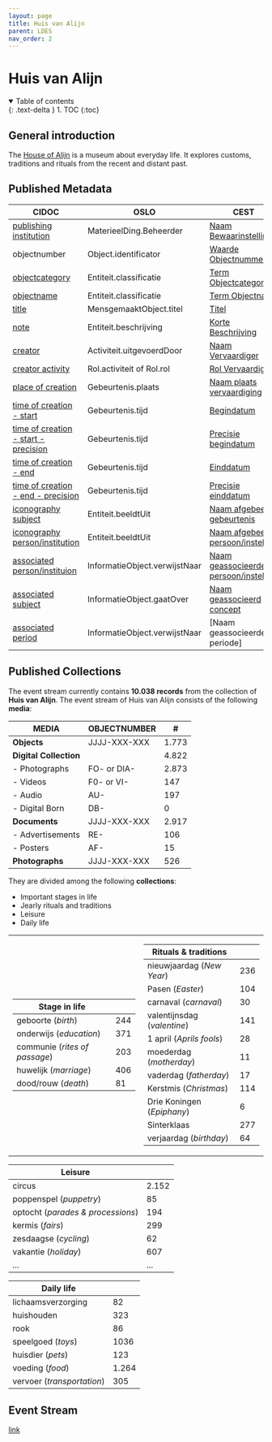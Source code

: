 ```yaml
---
layout: page
title: Huis van Alijn
parent: LDES
nav_order: 2
---
```


# **Huis van Alijn** 

<details open markdown="block">
  <summary>
    Table of contents
  </summary>
  {: .text-delta }
1. TOC
{:toc}
</details>

## General introduction


The [House of Alijn](https://huisvanalijn.be) is a museum about everyday life. It explores customs, traditions and rituals from the recent and distant past. 


## Published Metadata

| CIDOC                                                                                          | OSLO                          | CEST                                                                                                                                                 |
|------------------------------------------------------------------------------------------------|-------------------------------|------------------------------------------------------------------------------------------------------------------------------------------------------|
| [publishing institution](http://www.cidoc-crm.org/html/5.0.4/cidoc-crm.html#P50)               | MaterieelDing.Beheerder       | [Naam Bewaarinstelling](https://www.projectcest.be/wiki/Publicatie:Invulboek_objecten/Veld/Naam_bewaarinstelling)                                    |
| objectnumber                                                                                   | Object.identificator          | [Waarde Objectnummer](https://www.projectcest.be/wiki/Publicatie:Invulboek_objecten/Veld/Waarde_objectnummer)                                        |
| [objectcategory](https://cidoc-crm.org/html/5.0.4/cidoc-crm.html#P41)                          | Entiteit.classificatie        | [Term Objectcategorie](https://www.projectcest.be/wiki/Publicatie:Invulboek_objecten/Veld/Term_objectcategorie)                                      |
| [objectname](https://cidoc-crm.org/html/5.0.4/cidoc-crm.html#P41)                              | Entiteit.classificatie        | [Term Objectnaam](https://www.projectcest.be/wiki/Publicatie:Invulboek_objecten/Veld/Term_objectnaam)                                                |
| [title](https://cidoc-crm.org/html/5.0.4/cidoc-crm.html#P102)                                  | MensgemaaktObject.titel       | [Titel](https://www.projectcest.be/wiki/Publicatie:Invulboek_objecten/Veld/Titel)                                                                    |
| [note](https://cidoc-crm.org/html/5.0.4/cidoc-crm.html#P3)                                     | Entiteit.beschrijving         | [Korte Beschrijving](https://www.projectcest.be/wiki/Publicatie:Invulboek_objecten/Veld/Korte_beschrijving)                                          |
| [creator](https://cidoc-crm.org/html/5.0.4/cidoc-crm.html#P14)                                 | Activiteit.uitgevoerdDoor     | [Naam Vervaardiger](https://www.projectcest.be/wiki/Publicatie:Invulboek_objecten/Veld/Naam_vervaardiger)                                            |
| [creator activity](https://cidoc-crm.org/html/5.0.4/cidoc-crm.html#P14)                        | Rol.activiteit of Rol.rol     | [Rol Vervaardiger](https://www.projectcest.be/wiki/Publicatie:Invulboek_objecten/Veld/Rol_vervaardiger)                                              |
| [place of creation](https://cidoc-crm.org/html/5.0.4/cidoc-crm.html#P7)                        | Gebeurtenis.plaats            | [Naam plaats vervaardiging](https://www.projectcest.be/wiki/Publicatie:Invulboek_objecten/Veld/Naam_plaats_vervaardiging)                            |
| [time of creation - start](https://cidoc-crm.org/html/5.0.4/cidoc-crm.html#P4)                 | Gebeurtenis.tijd              | [Begindatum](https://www.projectcest.be/wiki/Publicatie:Invulboek_objecten/Veld/Begindatum)                                                          |
| [time of creation - start - precision](https://cidoc-crm.org/html/5.0.4/cidoc-crm.html#P4)     | Gebeurtenis.tijd              | [Precisie begindatum](https://www.projectcest.be/wiki/Publicatie:Invulboek_objecten/Veld/Precisie_begindatum)                                        |
| [time of creation - end](https://cidoc-crm.org/html/5.0.4/cidoc-crm.html#P4)                   | Gebeurtenis.tijd              | [Einddatum](https://www.projectcest.be/wiki/Publicatie:Invulboek_objecten/Veld/Einddatum)                                                            |
| [time of creation - end - precision](https://cidoc-crm.org/html/5.0.4/cidoc-crm.html#P4)       | Gebeurtenis.tijd              | [Precisie einddatum](https://www.projectcest.be/wiki/Publicatie:Invulboek_objecten/Veld/Precisie_einddatum)                                          |
| [iconography subject](https://www.cidoc-crm.org/Property/p62-depicts/version-6.2.1)            | Entiteit.beeldtUit            | [Naam afgebeelde gebeurtenis](https://www.projectcest.be/wiki/Publicatie:Invulboek_objecten/Veld/Naam_afgebeelde_gebeurtenis)                        |
| [iconography person/institution](https://www.cidoc-crm.org/Property/p62-depicts/version-6.2.1) | Entiteit.beeldtUit            | [Naam afgebeelde persoon/instelling](https://www.projectcest.be/wiki/Publicatie:Invulboek_objecten/Veld/Naam_afgebeelde_persoon_of_instelling)       |
| [associated person/instituion](https://cidoc-crm.org/html/5.0.4/cidoc-crm.html#P67)            | InformatieObject.verwijstNaar | [Naam geassocieerde persoon/instelling](https://www.projectcest.be/wiki/Publicatie:Invulboek_objecten/Veld/Naam_geassocieerde_persoon_of_instelling) |
| [associated subject](https://cidoc-crm.org/html/5.0.4/cidoc-crm.html#P129)                     | InformatieObject.gaatOver     | [Naam geassocieerd concept](https://www.projectcest.be/wiki/Publicatie:Invulboek_objecten/Veld/Naam_geassocieerd_concept)                            |
| [associated period](https://cidoc-crm.org/html/5.0.4/cidoc-crm.html#P67)                       | InformatieObject.verwijstNaar | [Naam geassocieerde periode]                                                                                                                         |

## Published Collections

The event stream currently contains **10.038 records** from the collection of **Huis van Alijn**. 
The event stream of Huis van Alijn consists of the following **media**:

| **MEDIA**              | **OBJECTNUMBER** | **#** |
|------------------------|------------------|-------|
| **Objects**            | JJJJ-XXX-XXX     | 1.773 |
| **Digital Collection** |                  | 4.822 |
| - Photographs          | FO- or DIA-      | 2.873 |
| - Videos               | F0- or VI-       |  147  |
| - Audio                | AU-              |  197  |
| - Digital Born         | DB-              |   0   |
| **Documents**          | JJJJ-XXX-XXX     | 2.917 |
| - Advertisements       | RE-              |  106  |
| - Posters              | AF-              |  15   |
| **Photographs**        | JJJJ-XXX-XXX     |  526  |

They are divided among the following **collections**:
- Important stages in life
- Jearly rituals and traditions
- Leisure
- Daily life

<table>
<tr></tr>
<tr><td>

| **Stage in life**             |       |
|-------------------------------|-------|
| geboorte (*birth*)            | 244   |
| onderwijs (*education*)       | 371   |
| communie (*rites of passage*) | 203   |
| huwelijk (*marriage*)         | 406   |
| dood/rouw (*death*)           | 81    |

</td><td>

| **Rituals & traditions**                 |       |
|------------------------------------------|-------|
| nieuwjaardag (*New Year*)                | 236   |
| Pasen (*Easter*)                         | 104   |
| carnaval (*carnaval*)                    | 30    |
| valentijnsdag (*valentine*)              | 141   |
| 1 april (*Aprils fools*)                 | 28    |
| moederdag (*motherday*)                  | 11    |
| vaderdag (*fatherday*)                   | 17    |
| Kerstmis (*Christmas*)                   | 114   |
| Drie Koningen (*Epiphany*)               | 6     |
| Sinterklaas                              | 277   |
| verjaardag (*birthday*)                  | 64    |

</td></tr> </table>
  
| **Leisure**                        |       |
|------------------------------------|-------|
| circus                             | 2.152 |
| poppenspel (*puppetry*)            | 85    |
| optocht (*parades & processions*)  | 194   |
| kermis (*fairs*)                   | 299   |
| zesdaagse (*cycling*)              | 62    |
| vakantie (*holiday*)               | 607   |
| ...                                | ...   |


| **Daily life**                     |       |
|------------------------------------|-------|
| lichaamsverzorging                 | 82    |
| huishouden                         | 323   |
| rook                               | 86    |
| speelgoed (*toys*)                 | 1036  |
| huisdier (*pets*)                  | 123   |
| voeding (*food*)                   | 1.264 |
| vervoer (*transportation*)         | 305   |

## Event Stream

[link](https://apidg.gent.be/opendata/adlib2eventstream/v1/hva/objecten)
